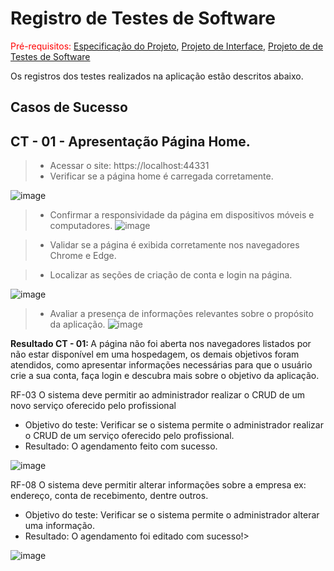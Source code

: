 # Registro de Testes de Software

<span style="color:red">Pré-requisitos: <a href="02-Especificação do Projeto.md"> Especificação do Projeto</a></span>, <a href="04-Projeto de Interface.md"> Projeto de Interface</a>,  <a href="08-Plano de Testes de Software.md"> Projeto de de Testes de Software</a>

Os registros dos testes realizados na aplicação estão descritos abaixo.

## Casos de Sucesso

## CT - 01 - Apresentação Página Home.
> - Acessar o site: https://localhost:44331
> - Verificar se a página home é carregada corretamente.

![image](https://github.com/ICEI-PUC-Minas-PMV-ADS/AGENDAHUB/assets/130249437/22bfeca2-fd30-4dc7-9936-2844f2a729d2)

> - Confirmar a responsividade da página em dispositivos móveis e computadores.
![image](https://github.com/ICEI-PUC-Minas-PMV-ADS/AGENDAHUB/assets/130249437/345431a1-b7e6-4e57-adf6-ce17683cd7b5)

> - Validar se a página é exibida corretamente nos navegadores Chrome e Edge.

> - Localizar as seções de criação de conta e login na página.

![image](https://github.com/ICEI-PUC-Minas-PMV-ADS/AGENDAHUB/assets/130249437/438f6f4b-8611-4e01-a7e1-d2265fb43929)

> - Avaliar a presença de informações relevantes sobre o propósito da aplicação.
![image](https://github.com/ICEI-PUC-Minas-PMV-ADS/AGENDAHUB/assets/130249437/e23753b0-f34f-48d7-97b0-b3596dcefb93)


<b>Resultado CT - 01: </b> A página não foi aberta nos navegadores listados por não estar disponível em uma hospedagem, os demais objetivos foram atendidos, como apresentar informações necessárias para que o usuário crie a sua conta, faça login e descubra mais sobre o objetivo da aplicação.



















RF-03 O sistema deve permitir ao administrador realizar o CRUD de um novo serviço oferecido pelo profissional

- Objetivo do teste: Verificar se o sistema permite o administrador realizar o CRUD de um serviço oferecido pelo profissional.
- Resultado: O agendamento feito com sucesso.

![image](https://github.com/ICEI-PUC-Minas-PMV-ADS/AGENDAHUB/assets/129282137/5261f63c-4374-46cc-8167-c58ecb1efbf8)


RF-08 O sistema deve permitir alterar informações sobre a empresa ex: endereço, conta de recebimento, dentre outros.

- Objetivo do teste: Verificar se o sistema permite o administrador alterar uma informação.
- Resultado: O agendamento foi editado com sucesso!>

![image](https://github.com/ICEI-PUC-Minas-PMV-ADS/AGENDAHUB/assets/129282137/ab99c492-01ff-4619-875a-4c6692e52826)



